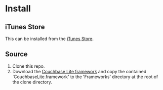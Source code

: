 # Install

## iTunes Store
This can be installed from the [iTunes Store](https://itunes.apple.com/us/app/id698034787).

## Source
1. Clone this repo.
2. Download the [Couchbase Lite framework](http://www.couchbase.com/communities/couchbase-lite) and copy the contained 'CouchbaseLite.framework' to the 'Frameworks' directory at the root of the clone directory.
